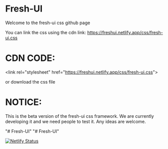 # Fresh-UI

Welcome to the fresh-ui css github page

You can link the css using the cdn link: https://freshui.netlify.app/css/fresh-ui.css
# CDN CODE: 

&lt;link rel="stylesheet" href="https://freshui.netlify.app/css/fresh-ui.css"&gt;

or download the css file

# NOTICE:
This is the beta version of the fresh-ui css framework.
We are currently developing it and we need people to test it.
Any ideas are welcome.

"# Fresh-UI" 
"# Fresh-UI" 

[![Netlify Status](https://api.netlify.com/api/v1/badges/a8a04f95-7767-4044-ba09-dea411f9b316/deploy-status)](https://app.netlify.com/sites/freshui/deploys)
